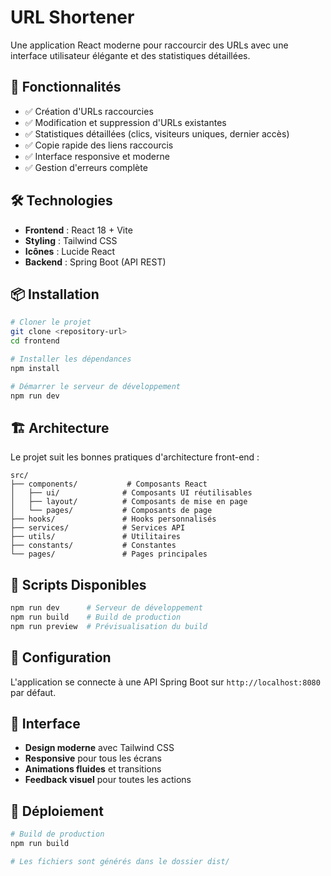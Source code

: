 # URL Shortener

Une application React moderne pour raccourcir des URLs avec une interface utilisateur élégante et des statistiques détaillées.

## 🚀 Fonctionnalités

- ✅ Création d'URLs raccourcies
- ✅ Modification et suppression d'URLs existantes
- ✅ Statistiques détaillées (clics, visiteurs uniques, dernier accès)
- ✅ Copie rapide des liens raccourcis
- ✅ Interface responsive et moderne
- ✅ Gestion d'erreurs complète

## 🛠️ Technologies

- **Frontend** : React 18 + Vite
- **Styling** : Tailwind CSS
- **Icônes** : Lucide React
- **Backend** : Spring Boot (API REST)

## 📦 Installation

```bash
# Cloner le projet
git clone <repository-url>
cd frontend

# Installer les dépendances
npm install

# Démarrer le serveur de développement
npm run dev
```

## 🏗️ Architecture

Le projet suit les bonnes pratiques d'architecture front-end :

```
src/
├── components/           # Composants React
│   ├── ui/              # Composants UI réutilisables
│   ├── layout/          # Composants de mise en page
│   └── pages/           # Composants de page
├── hooks/               # Hooks personnalisés
├── services/            # Services API
├── utils/               # Utilitaires
├── constants/           # Constantes
└── pages/               # Pages principales
```

## 🎯 Scripts Disponibles

```bash
npm run dev      # Serveur de développement
npm run build    # Build de production
npm run preview  # Prévisualisation du build
```

## 🔧 Configuration

L'application se connecte à une API Spring Boot sur `http://localhost:8080` par défaut.

## 📱 Interface

- **Design moderne** avec Tailwind CSS
- **Responsive** pour tous les écrans
- **Animations fluides** et transitions
- **Feedback visuel** pour toutes les actions

## 🚀 Déploiement

```bash
# Build de production
npm run build

# Les fichiers sont générés dans le dossier dist/
```
